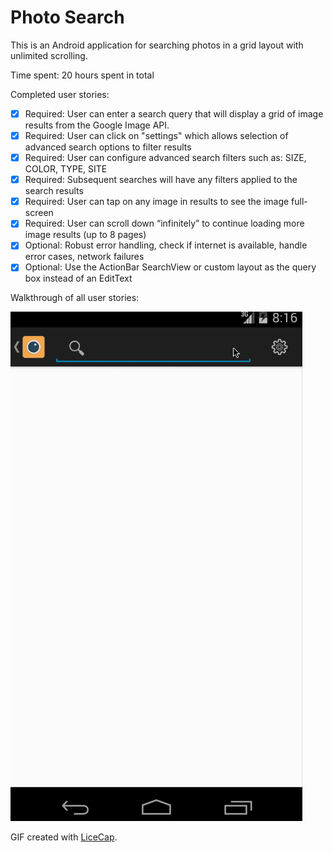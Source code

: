 # Photo Search

This is an Android application for searching photos in a grid layout with unlimited scrolling. 

Time spent: 20 hours spent in total

Completed user stories:

 * [x] Required: User can enter a search query that will display a grid of image results from the Google Image API.
 * [x] Required: User can click on "settings" which allows selection of advanced search options to filter results
 * [x] Required: User can configure advanced search filters such as: SIZE, COLOR, TYPE, SITE
 * [x] Required: Subsequent searches will have any filters applied to the search results
 * [x] Required: User can tap on any image in results to see the image full-screen
 * [x] Required: User can scroll down “infinitely” to continue loading more image results (up to 8 pages)
 * [x] Optional: Robust error handling, check if internet is available, handle error cases, network failures
 * [x] Optional: Use the ActionBar SearchView or custom layout as the query box instead of an EditText
 
Walkthrough of all user stories:

![Video Walkthrough](photosearch.gif)


GIF created with [LiceCap](http://www.cockos.com/licecap/).
